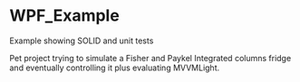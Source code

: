 # WPF_Example
Example showing SOLID and unit tests

Pet project trying to simulate a Fisher and Paykel Integrated columns fridge and eventually controlling it plus evaluating MVVMLight.
